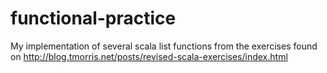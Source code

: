 # functional-practice
My implementation of several scala list functions from the exercises found on http://blog.tmorris.net/posts/revised-scala-exercises/index.html
